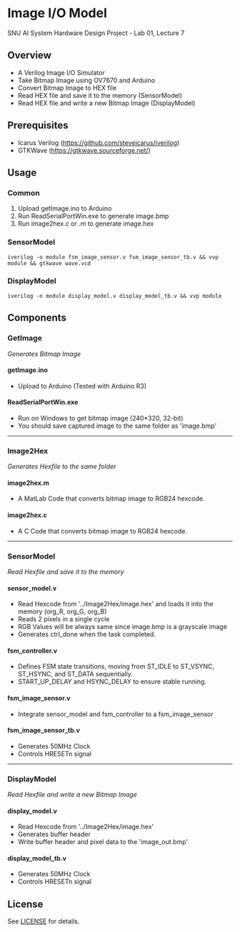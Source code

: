 # Image I/O Model
SNU AI System Hardware Design Project - Lab 01, Lecture 7


## Overview
* A Verilog Image I/O Simulator
* Take Bitmap Image using OV7670 and Arduino
* Convert Bitmap Image to HEX file
* Read HEX file and save it to the memory (SensorModel)
* Read HEX file and write a new Bitmap Image (DisplayModel)


## Prerequisites
* Icarus Verilog (https://github.com/steveicarus/iverilog)
* GTKWave (https://gtkwave.sourceforge.net/)


## Usage
### Common
1. Upload getImage.ino to Arduino
2. Run ReadSerialPortWin.exe to generate image.bmp
3. Run image2hex.c or .m to generate image.hex
### SensorModel
```
iverilog -o module fsm_image_sensor.v fsm_image_sensor_tb.v && vvp module && gtkwave wave.vcd
```
### DisplayModel
```
iverilog -o module display_model.v display_model_tb.v && vvp module
```

## Components
### GetImage
_Generates Bitmap Image_
#### getImage.ino
* Upload to Arduino (Tested with Arduino R3)
#### ReadSerialPortWin.exe
* Run on Windows to get bitmap image (240*320, 32-bit)
* You should save captured image to the same folder as 'image.bmp'
---
### Image2Hex
_Generates Hexfile to the same folder_
#### image2hex.m
* A MatLab Code that converts bitmap image to RGB24 hexcode.
#### image2hex.c
* A C Code that converts bitmap image to RGB24 hexcode.
---
### SensorModel
_Read Hexfile and save it to the memory_
#### sensor_model.v
* Read Hexcode from '../Image2Hex/image.hex' and loads it into the memory (org_R, org_G, org_B)
* Reads 2 pixels in a single cycle
* RGB Values will be always same since image.bmp is a grayscale image
* Generates ctrl_done when the task completed.
#### fsm_controller.v
* Defines FSM state transitions, moving from ST_IDLE to ST_VSYNC, ST_HSYNC, and ST_DATA sequentially.
* START_UP_DELAY and HSYNC_DELAY to ensure stable running.
#### fsm_image_sensor.v
* Integrate sensor_model and fsm_controller to a fsm_image_sensor
#### fsm_image_sensor_tb.v
* Generates 50MHz Clock
* Controls HRESETn signal
---
### DisplayModel
_Read Hexfile and write a new Bitmap Image_
#### display_model.v
* Read Hexcode from '../Image2Hex/image.hex'
* Generates buffer header
* Write buffer header and pixel data to the 'image_out.bmp'
#### display_model_tb.v
* Generates 50MHz Clock
* Controls HRESETn signal


## License
See [LICENSE](LICENSE) for details.